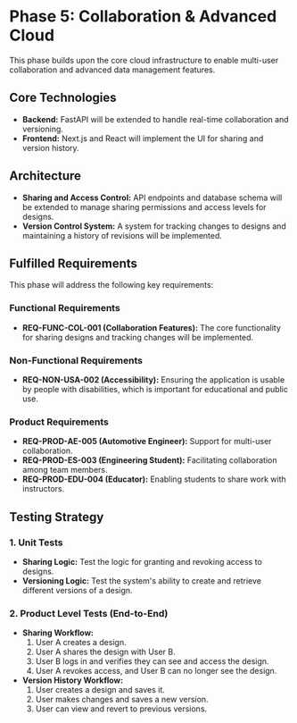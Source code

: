 # Phase 5: Collaboration & Advanced Cloud

This phase builds upon the core cloud infrastructure to enable multi-user collaboration and advanced data management features.

## Core Technologies

- **Backend:** FastAPI will be extended to handle real-time collaboration and versioning.
- **Frontend:** Next.js and React will implement the UI for sharing and version history.

## Architecture

- **Sharing and Access Control:** API endpoints and database schema will be extended to manage sharing permissions and access levels for designs.
- **Version Control System:** A system for tracking changes to designs and maintaining a history of revisions will be implemented.

## Fulfilled Requirements

This phase will address the following key requirements:

### Functional Requirements
- **REQ-FUNC-COL-001 (Collaboration Features):** The core functionality for sharing designs and tracking changes will be implemented.

### Non-Functional Requirements
- **REQ-NON-USA-002 (Accessibility):** Ensuring the application is usable by people with disabilities, which is important for educational and public use.

### Product Requirements
- **REQ-PROD-AE-005 (Automotive Engineer):** Support for multi-user collaboration.
- **REQ-PROD-ES-003 (Engineering Student):** Facilitating collaboration among team members.
- **REQ-PROD-EDU-004 (Educator):** Enabling students to share work with instructors.

## Testing Strategy

### 1. Unit Tests
- **Sharing Logic:** Test the logic for granting and revoking access to designs.
- **Versioning Logic:** Test the system's ability to create and retrieve different versions of a design.

### 2. Product Level Tests (End-to-End)
- **Sharing Workflow:**
    1.  User A creates a design.
    2.  User A shares the design with User B.
    3.  User B logs in and verifies they can see and access the design.
    4.  User A revokes access, and User B can no longer see the design.
- **Version History Workflow:**
    1.  User creates a design and saves it.
    2.  User makes changes and saves a new version.
    3.  User can view and revert to previous versions.
